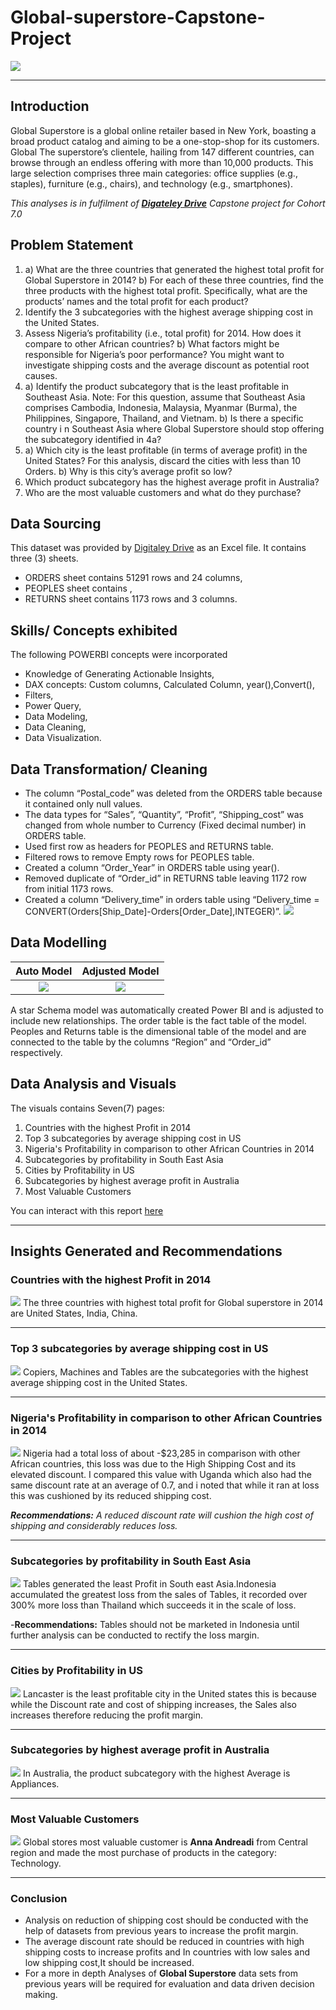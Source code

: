# Global-superstore-Capstone-Project
![](supermarket.jpg)
***
## Introduction
Global Superstore is a global online retailer based in New York, boasting a broad product catalog and aiming to be a one-stop-shop for its customers. Global The superstore’s clientele, hailing from 147 different countries, can browse through an endless offering with more than 10,000 products. This large selection comprises three main categories: office supplies (e.g., staples), furniture (e.g., chairs), and technology (e.g., smartphones).

_This analyses is in fulfilment of **[Digateley Drive](https://www.linkedin.com/company/digitaley-drive.ng/)** Capstone project for Cohort 7.0_

## Problem Statement
1. a) What are the three countries that generated the highest total profit for Global Superstore in 2014? b) For each of these three countries, find the three products with the highest total profit. Specifically, what are the products’ names and the total profit for each product? 
2.  Identify the 3 subcategories with the highest average shipping cost in the United States. 
3.  Assess Nigeria’s profitability (i.e., total profit) for 2014. How does it compare to other African countries? 
   b) What factors might be responsible for Nigeria’s poor performance? You might want to investigate shipping costs and the average discount as potential root causes.
4. a) Identify the product subcategory that is the least profitable in Southeast Asia. Note: For this question, assume that Southeast Asia comprises Cambodia, Indonesia, Malaysia, Myanmar (Burma), the Philippines, Singapore, Thailand, and Vietnam.
   b) Is there a specific country i n Southeast Asia where Global Superstore should stop offering the subcategory identified in 4a?
5. a) Which city is the least profitable (in terms of average profit) in the United States? For this analysis, discard the cities with less than 10 Orders.
   b) Why is this city’s average profit so low?
6. Which product subcategory has the highest average profit in Australia?
7.  Who are the most valuable customers and what do they purchase?

## Data Sourcing
This dataset was provided by [Digitaley Drive](https://www.linkedin.com/company/digitaley-drive.ng/) as an Excel file. It contains three (3) sheets.
- ORDERS sheet contains 51291 rows and 24 columns,
- PEOPLES sheet contains ,
- RETURNS sheet contains 1173 rows and 3 columns.

## Skills/ Concepts exhibited
The following POWERBI concepts were incorporated
-	Knowledge of Generating Actionable Insights,
-	DAX concepts: Custom columns, Calculated Column, year(),Convert(),
- Filters,
-	Power Query,
-	Data Modeling,
-	Data Cleaning,
-	Data Visualization.

## Data Transformation/ Cleaning
-	The column “Postal_code” was deleted from the ORDERS table because it contained only null values.
-	The data types for “Sales”, “Quantity”, “Profit”, “Shipping_cost” was changed from whole number to Currency (Fixed decimal number) in ORDERS table.
-	Used first row as headers for PEOPLES  and RETURNS table.
-	 Filtered rows to remove Empty rows for PEOPLES table.
-	Created a column “Order_Year” in ORDERS table using year().
-	Removed duplicate of “Order_id” in RETURNS table leaving 1172 row from initial 1173 rows.
-	Created a column “Delivery_time” in orders table using “Delivery_time = CONVERT(Orders[Ship_Date]-Orders[Order_Date],INTEGER)”.
![](Data_transformation.png)

## Data Modelling
 Auto Model                      | Adjusted Model           
:-------------------------------:|:-------------------------------:
![](Pre_modelling.png)         | ![](post_modelling.png)        

A star Schema model was automatically created Power BI and is adjusted to include new relationships. The order table is the fact table of the model. Peoples and Returns table is the dimensional table of the model and are connected to the table by the columns “Region” and “Order_id” respectively.



## Data Analysis and Visuals
 The visuals contains Seven(7) pages:
 1. Countries with the highest Profit in 2014
 2. Top 3 subcategories by average shipping cost in US
 3. Nigeria's Profitability in comparison to other African Countries in 2014
 4. Subcategories by profitability in South East Asia
 5. Cities by Profitability in US
 6. Subcategories by highest average profit in Australia
 7. Most Valuable Customers

You can interact with this report [here](https://docs.google.com/spreadsheets/d/1nxESpFzWjlGDMGDVLH69xmDzIl9l6OEq/edit?usp=drive_link&ouid=115905354430055550269&rtpof=true&sd=true)
***
## Insights Generated and Recommendations
### Countries with the highest Profit in 2014 
![](top_countries_by_profit.png)
The three countries with highest total profit for Global superstore in 2014 are United States, India, China.
***
### Top 3 subcategories by average shipping cost in US
![](subcategories_in_us.png)
Copiers, Machines and Tables are the subcategories with the highest average shipping cost in the United States.
***
###  Nigeria's Profitability in comparison to other African Countries in 2014
![](Nigeria_profitability.png)
Nigeria had a total loss of about -$23,285 in comparison with other African countries, this loss was due to the High Shipping Cost and its elevated discount. I compared this value with Uganda which also had the same discount rate at an average of 0.7, and i noted that while it ran at loss this was cushioned by its reduced shipping cost.

_**Recommendations:** A reduced discount rate will cushion the high cost of shipping and considerably reduces loss._
***
### Subcategories by profitability in South East Asia 
![](subcategories_in_SE_Asia.png)
Tables generated the least Profit in South east Asia.Indonesia accumulated the greatest loss from the sales of Tables, it recorded over 300% more loss than Thailand which succeeds it in the scale of loss.

-**Recommendations:** Tables should not be marketed in Indonesia until further analysis can be conducted to rectify the loss margin.
***
###  Cities by Profitability in US
![](subcategories_in_US.png)
Lancaster is the least profitable city in the United states this is because while the Discount rate and cost of shipping increases, the Sales also increases therefore reducing the profit margin.
***

### Subcategories by highest average profit in Australia
![](subcategories_in_Australia.png)
In Australia, the product subcategory with the highest Average is Appliances.
***

### Most Valuable Customers
![](Valuable_customers.png)
Global stores most valuable customer is **Anna Andreadi** from Central region and made the most  purchase of products in the category: Technology.
***

### Conclusion
- Analysis on reduction of shipping cost should be conducted with the help of datasets from previous years to increase the profit margin.
- The average discount rate should be reduced in countries with high shipping costs to increase profits and In countries with low sales and low shipping cost,It should be increased.
- For a more in depth Analyses of **Global Superstore** data sets from previous years will be required for evaluation and data driven decision making.


